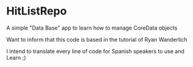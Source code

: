 # HitListRepo
A simple "Data Base" app to learn how to manage CoreData objects


Want to inform that this code is based in the tutorial of Ryan Wanderlich

I intend to translate every line of code for Spanish speakers to use and Learn ;)
